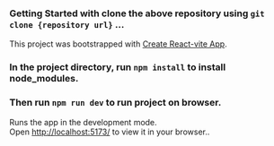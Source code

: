 ### Getting Started with clone the above repository using `git clone {repository url}` ...
This project was bootstrapped with [Create React-vite App](https://vitejs.dev/guide/).

### In the project directory, run `npm install` to install node_modules.
### Then run `npm run dev` to run project on browser.
Runs the app in the development mode.\
Open [http://localhost:5173/](http://localhost:5173) to view it in your browser..